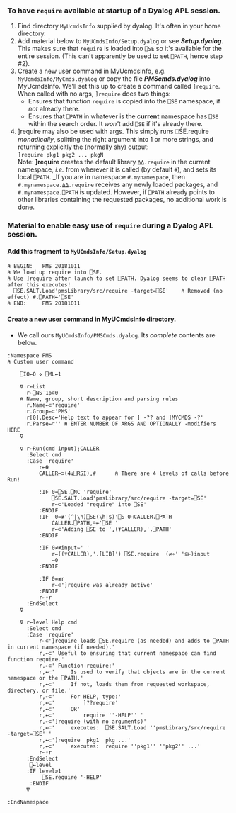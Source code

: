 ### To have `require` available at startup of a Dyalog APL session.
1. Find directory `MyUcmdsInfo` supplied by dyalog. It's often in your home directory.
1. Add material below to `MyUCmdsInfo/Setup.dyalog` or see ___Setup.dyalog___.
This makes sure that `require` is loaded into `⎕SE` so it's available for the entire session.
(This can't apparently be used to set `⎕PATH`, hence step #2).
1. Create a new user command in MyUcmdsInfo, e.g. `MyUcmdsInfo/MyCmds.dyalog` or copy the file ___PMScmds.dyalog___ into MyUcmdsInfo.
We'll set this up to create a command called `]require`. When called with no args, `]require` does two things:
   - Ensures that function `require` is copied into the `⎕SE` namespace, if _not_ already there.
   - Ensures that `⎕PATH` in whatever is the __current__ namespace has `⎕SE` within the search order. It _won't_ add `⎕SE` if it's already there.
1. ]require may also be used with args. This simply runs ⎕SE.require _monadically_, splitting the right argument into 1 or more strings, and returning explicitly the (normally shy) output:<br>
   `]require pkg1 pkg2 ... pkgN`<br>
   Note: __]require__ creates the default library `⍙⍙.require` in the current namespace, _i.e._ from wherever it is called (by default `#`), and sets its local `⎕PATH`.  _If you are in namespace `#.mynamespace`, then `#.mynamespace.⍙⍙.require` receives any newly loaded packages, and  `#.mynamespace.⎕PATH` is updated. However, if `⎕PATH` already points to other libraries containing the requested packages, no additional work is done.

### Material to enable easy use of `require` during a Dyalog APL session.
#### Add this fragment to `MyUCmdsInfo/Setup.dyalog`

```
⍝ BEGIN:   PMS 20181011
⍝ We load up require into ⎕SE.
⍝ Use ]require after launch to set ⎕PATH. Dyalog seems to clear ⎕PATH after this executes!
  ⎕SE.SALT.Load'pmsLibrary/src/require -target=⎕SE'    ⍝ Removed (no effect) #.⎕PATH←'⎕SE'
⍝ END:     PMS 20181011
```

#### Create a new user command in MyUCmdsInfo directory. 
- We call ours `MyUCmdsInfo/PMSCmds.dyalog`. Its _complete_ contents are below.

```
:Namespace PMS
⍝ Custom user command

    ⎕IO←0 ⋄ ⎕ML←1

    ∇ r←List
      r←⎕NS¨1⍴⊂⍬
    ⍝ Name, group, short description and parsing rules
      r.Name←⊂'require'
      r.Group←⊂'PMS'
      r[0].Desc←'Help text to appear for ] -?? and ]MYCMDS -?'
      r.Parse←⊂'' ⍝ ENTER NUMBER OF ARGS AND OPTIONALLY -modifiers HERE
    ∇

    ∇ r←Run(cmd input);CALLER
      :Select cmd
      :Case 'require'
          r←⍬
          CALLER←⊃(4↓⎕RSI),#      ⍝ There are 4 levels of calls before Run!

          :IF 0=⎕SE.⎕NC 'require'
              ⎕SE.SALT.Load'pmsLibrary/src/require -target=⎕SE'
              r←⊂'Loaded "require" into ⎕SE'
          :ENDIF
          :IF  0=≢'(^|\h)⎕SE(\h|$)'⎕S 0⊣CALLER.⎕PATH
              CALLER.⎕PATH,⍨←'⎕SE '
              r←⊂'Adding ⎕SE to ',(⍕CALLER),'.⎕PATH'
          :ENDIF

          :IF 0≠≢input~' '
              r←((⍕CALLER),'.[LIB]') ⎕SE.require  (≠∘' '⊆⊢)input
              →0
          :ENDIF

          :IF 0=≢r
              r←⊂']require was already active'
          :ENDIF
          r←↑r
      :EndSelect
    ∇

    ∇ r←level Help cmd
      :Select cmd
      :Case 'require'
          r←⊂']require loads ⎕SE.require (as needed) and adds to ⎕PATH in current namespace (if needed).'
          r,←⊂' Useful to ensuring that current namespace can find function require.'
          r,←⊂' Function require:'
          r,←⊂'     Is used to verify that objects are in the current namespace or the ⎕PATH.'
          r,←⊂'     If not, loads them from requested workspace, directory, or file.'
          r,←⊂'     For HELP, type:'
          r,←⊂'         ]??require'
          r,←⊂'     OR'
          r,←⊂'         require ''-HELP'' '
          r,←⊂']require (with no arguments)'
          r,←⊂'     executes:  ⎕SE.SALT.Load ''pmsLibrary/src/require -target=⎕SE'''
          r,←⊂']require  pkg1  pkg ...'
          r,←⊂'     executes:  require ''pkg1'' ''pkg2'' ...'
          r←↑r
      :EndSelect
       ⎕←level
      :IF level≥1
           ⎕SE.require '-HELP'
       :ENDIF
      ∇

:EndNamespace
```
